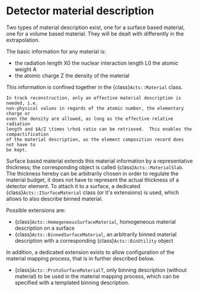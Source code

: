 <!--
SPDX-PackageName: "ACTS"
SPDX-FileCopyrightText: 2016 CERN
SPDX-License-Identifier: MPL-2.0
-->

# Detector material description

Two types of material description exist, one for a surface based material, one
for a volume based material. They will be dealt with differently in the
extrapolation.

The basic information for any material is:

* the radiation length X0 the nuclear interaction length L0 the atomic weight A
* the atomic charge Z the density of the material

This information is confined together in the {class}`Acts::Material` class.

```{note}
In track reconstruction, only an effective material description is needed, i.e.
non-physical values in regards of the atomic number, the elementary charge or
even the density are allowed, as long as the effective relative radiation
length and $A/Z \times \rho$ ratio can be retrieved.  This enables the compactification
of the material description, as the element composition record does not have to
be kept.
```

Surface based material extends this material information by a representative
thickness; the corresponding object is called {class}`Acts::MaterialSlab`. The
thickness hereby can be arbitrarily chosen in order to regulate the material
budget, it does not have to represent the actual thickness of a detector
element. To attach it to a surface, a dedicated {class}`Acts::ISurfaceMaterial`
class (or it's extensions) is used, which allows to also describe binned
material.

Possible extensions are:

 * {class}`Acts::HomogeneousSurfaceMaterial`, homogeneous material description on a surface
 * {class}`Acts::BinnedSurfaceMaterial`, an arbitrarily binned material description with a
    corresponding {class}`Acts::BinUtility` object

In addition, a dedicated extension exists to allow configuration of the material
mapping process, that is in further described below.

 * {class}`Acts::ProtoSurfaceMaterialT`, only binning description (without material) to be
   used in the material mapping process, which can be specified with a templated binning
   description.

